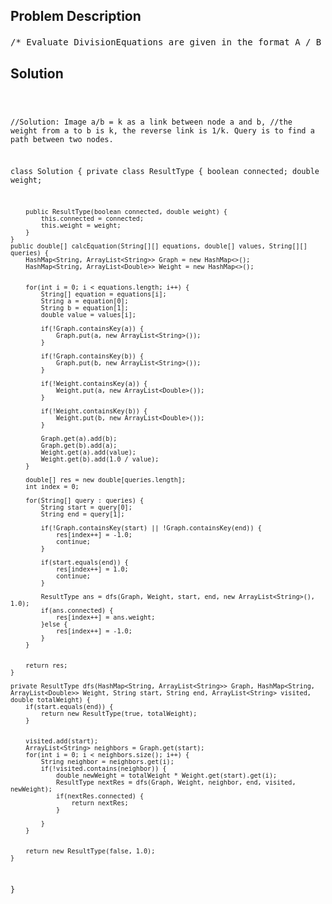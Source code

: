 <!--
<style>
  body { font-family: Arial, sans-serif; }
  .container { max-width: 700px; margin: 0 auto; padding: 10px; }
  .comment-block { background-color: #f9f9f9; padding: 10px; border-left: 5px solid #ccc; overflow-wrap: break-word; white-space: pre-wrap; }
  .code-block { background-color: #f4f4f4; padding: 10px; border: 1px solid #ddd; overflow-wrap: break-word; white-space: pre-wrap; }
</style>
-->

<div class='container'>
<h2>Problem Description</h2>
<div class='comment-block'>
<pre>
/* Evaluate DivisionEquations are given in the format A / B = k,where A and B are variables represented as strings, and k is a real number(floating point number).Given some queries, return the answers. If the answer does not exist,return -1.0.Example:Given a / b = 2.0, b / c = 3.0.queries are: a / c = ?, b / a = ?, a / e = ?, a / a = ?, x / x = ? .return [6.0, 0.5, -1.0, 1.0, -1.0 ].The input is:vector<pair<string, string>> equations, vector<double>& values,vector<pair<string, string>> queries ,where equations.size() == values.size(), and the values are positive. Thisrepresents the equations.Return vector<double>.According to the example above:equations = [ ["a", "b"], ["b", "c"] ],values = [2.0, 3.0],queries = [ ["a", "c"], ["b", "a"], ["a", "e"], ["a", "a"], ["x", "x"] ].The input is always valid. You may assume that evaluating the querieswill result in no division by zero and there is no contradiction.*//* 知识点： ArrayList & HashSetArrayList 有 index, 顺序有意义， .get(int index)   .get(Object)ArrayList（1，2） ！= ArrayList（2，1）HashSet 没有index, 顺序没意义， 没有get()等 methodHashSet(1,2) == HashSet(2,1)*/</pre>
</div>

<h2>Solution</h2>
<div class='code-block'>
<pre><code class='language-java'>

//Solution: Image a/b = k as a link between node a and b, 
//the weight from a to b is k, the reverse link is 1/k. Query is to find a path between two nodes.



class Solution {
    private class ResultType {
        boolean connected;
        double weight;
        
        public ResultType(boolean connected, double weight) {
            this.connected = connected;
            this.weight = weight;
        } 
    }
    public double[] calcEquation(String[][] equations, double[] values, String[][] queries) {
        HashMap<String, ArrayList<String>> Graph = new HashMap<>();
        HashMap<String, ArrayList<Double>> Weight = new HashMap<>();
        
        
        for(int i = 0; i < equations.length; i++) {
            String[] equation = equations[i];
            String a = equation[0];
            String b = equation[1];
            double value = values[i];
            
            if(!Graph.containsKey(a)) {
                Graph.put(a, new ArrayList<String>());
            }
         
            if(!Graph.containsKey(b)) {
                Graph.put(b, new ArrayList<String>());
            }
            
            if(!Weight.containsKey(a)) {
                Weight.put(a, new ArrayList<Double>());
            }
            
            if(!Weight.containsKey(b)) {
                Weight.put(b, new ArrayList<Double>());
            }
            
            Graph.get(a).add(b);
            Graph.get(b).add(a);
            Weight.get(a).add(value);
            Weight.get(b).add(1.0 / value);
        }
            
        double[] res = new double[queries.length];
        int index = 0;
            
        for(String[] query : queries) {
            String start = query[0];
            String end = query[1];

            if(!Graph.containsKey(start) || !Graph.containsKey(end)) {
                res[index++] = -1.0;
                continue;
            }

            if(start.equals(end)) {
                res[index++] = 1.0;
                continue;
            }

            ResultType ans = dfs(Graph, Weight, start, end, new ArrayList<String>(), 1.0);
            if(ans.connected) {
                res[index++] = ans.weight;
            }else {
                res[index++] = -1.0;
            }   
        }
        
        
        return res;
    }
    
    private ResultType dfs(HashMap<String, ArrayList<String>> Graph, HashMap<String, ArrayList<Double>> Weight, String start, String end, ArrayList<String> visited, double totalWeight) {
        if(start.equals(end)) {
            return new ResultType(true, totalWeight);
        }
        
        
        visited.add(start);
        ArrayList<String> neighbors = Graph.get(start);
        for(int i = 0; i < neighbors.size(); i++) {
            String neighbor = neighbors.get(i);
            if(!visited.contains(neighbor)) {
                double newWeight = totalWeight * Weight.get(start).get(i);
                ResultType nextRes = dfs(Graph, Weight, neighbor, end, visited, newWeight);
                if(nextRes.connected) {
                    return nextRes;
                }
                
            }
        }
        
        
        return new ResultType(false, 1.0);    
    }
}



</code></pre>
</div>
</div>
